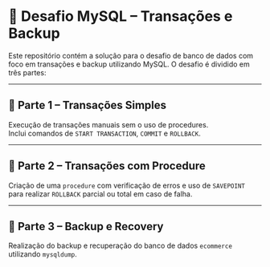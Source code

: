 # 💾 Desafio MySQL – Transações e Backup

Este repositório contém a solução para o desafio de banco de dados com foco em transações e backup utilizando MySQL. O desafio é dividido em três partes:

---

## 📌 Parte 1 – Transações Simples

Execução de transações manuais sem o uso de procedures.  
Inclui comandos de `START TRANSACTION`, `COMMIT` e `ROLLBACK`.

---

## 📌 Parte 2 – Transações com Procedure

Criação de uma `procedure` com verificação de erros e uso de `SAVEPOINT` para realizar `ROLLBACK` parcial ou total em caso de falha.

---

## 📌 Parte 3 – Backup e Recovery

Realização do backup e recuperação do banco de dados `ecommerce` utilizando `mysqldump`.  
